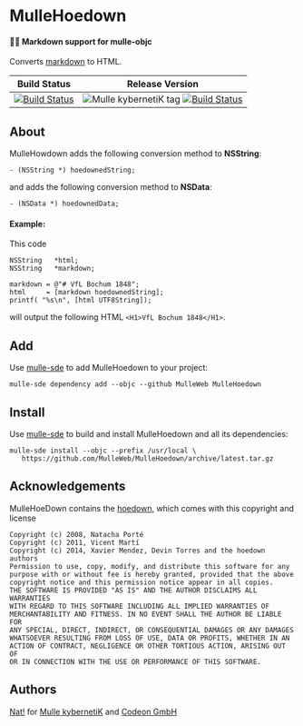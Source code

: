 #  MulleHoedown

#### 💃🏼 Markdown support for mulle-objc


Converts [markdown](https://en.wikipedia.org/wiki/Markdown) to HTML.

Build Status | Release Version
-------------|-----------------------------------
[![Build Status](https://travis-ci.org/MulleWeb/MulleHoedown.svg?branch=release)](https://travis-ci.org/MulleWeb/MulleHoedown) | ![Mulle kybernetiK tag](https://img.shields.io/github/tag/MulleWeb/MulleHoedown.svg) [![Build Status](https://travis-ci.org/MulleWeb/MulleHoedown.svg?branch=release)](https://travis-ci.org/MulleWeb/MulleHoedown)


## About

MulleHowdown adds the following conversion method to **NSString**:

```
- (NSString *) hoedownedString;
```

and adds the following conversion method to **NSData**:

```
- (NSData *) hoedownedData;
```

#### Example:

This code

```
NSString   *html;
NSString   *markdown;

markdown = @"# VfL Bochum 1848";
html     = [markdown hoedownedString];
printf( "%s\n", [html UTF8String]);
```

will output the following HTML `<H1>VfL Bochum 1848</H1>`.



## Add

Use [mulle-sde](//github.com/mulle-sde) to add MulleHoedown to your project:

```
mulle-sde dependency add --objc --github MulleWeb MulleHoedown
```

## Install

Use [mulle-sde](//github.com/mulle-sde) to build and install MulleHoedown
and all its dependencies:

```
mulle-sde install --objc --prefix /usr/local \
   https://github.com/MulleWeb/MulleHoedown/archive/latest.tar.gz
```

## Acknowledgements

MulleHoeDown contains  the [hoedown](https://github.com/hoedown/hoedown), which
comes with this copyright and license

```
Copyright (c) 2008, Natacha Porté
Copyright (c) 2011, Vicent Martí
Copyright (c) 2014, Xavier Mendez, Devin Torres and the hoedown authors
Permission to use, copy, modify, and distribute this software for any
purpose with or without fee is hereby granted, provided that the above
copyright notice and this permission notice appear in all copies.
THE SOFTWARE IS PROVIDED "AS IS" AND THE AUTHOR DISCLAIMS ALL WARRANTIES
WITH REGARD TO THIS SOFTWARE INCLUDING ALL IMPLIED WARRANTIES OF
MERCHANTABILITY AND FITNESS. IN NO EVENT SHALL THE AUTHOR BE LIABLE FOR
ANY SPECIAL, DIRECT, INDIRECT, OR CONSEQUENTIAL DAMAGES OR ANY DAMAGES
WHATSOEVER RESULTING FROM LOSS OF USE, DATA OR PROFITS, WHETHER IN AN
ACTION OF CONTRACT, NEGLIGENCE OR OTHER TORTIOUS ACTION, ARISING OUT OF
OR IN CONNECTION WITH THE USE OR PERFORMANCE OF THIS SOFTWARE.
```

## Authors

[Nat!](//www.mulle-kybernetik.com/weblog) for
[Mulle kybernetiK](//www.mulle-kybernetik.com) and
[Codeon GmbH](//www.codeon.de)
